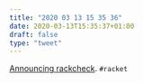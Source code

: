 ```yaml
---
title: "2020 03 13 15 35 36"
date: 2020-03-13T15:35:37+01:00
draft: false
type: "tweet"
---
```

[Announcing rackcheck](https://defn.io/2020/03/12/ann-rackcheck/). `#racket`
